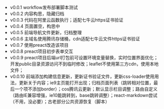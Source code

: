 - v0.0.1  workflow发布部署脚本测试
- v0.0.2  内容构思，隐藏归档
- v0.0.3  代码在阿里云函数执行；适配七牛云https证书验证
- v0.0.4  页面置空，构思中
- v0.0.5  前端导航文件更新，归档整理
- v0.0.6  主域名使用腾讯存储桶，cdn适配七牛云文件https证书验证
- v0.0.7  使用preact改造该项目
- v0.0.8  preact项目初步表单交互
- v0.0.9  preact项目后端url打包前可设置环境变量替换，实时位置界面优化；开发public目录资源访问不到临时修改；leaflet不使用第三方cdn，使用本地文件；
- v0.0.10 前端添加构建信息更新，更新证书验证文件，更新css-loader使用用法，更新关于内容；ie9主页能打开出现；归档页面列表（跳转相对位置，最后一个项不添加border）；cos腾讯云更新；默认显示栏目调整；路由自定义（路由IE兼容增强，ie10能跳转到，base跳转调整）；react-markdown尝试（不用，没必要）；古老部分公共资源恢复（脚本）
